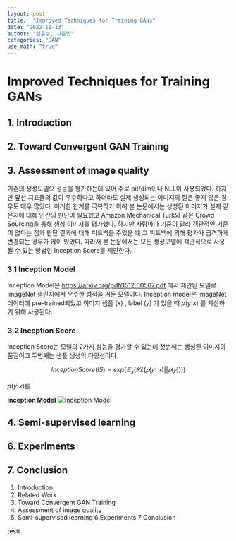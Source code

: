 ```yaml
---
layout: post
title:  "Improved Techniques for Training GANs"
date: "2022-11-13"  
author: "심윤보, 차준엽"
categories: "GAN"
use_math: "true"
---
```


# Improved Techniques for Training GANs

## 1. Introduction

## 2. Toward Convergent GAN Training

## 3. Assessment of image quality
기존의 생성모델으 성능을 평가하는데 있어 주로 pit/dim이나 NLL이 사용되었다. 하지만 앞선 지표들의 값이 우수하다고 하더라도 실제 생성되는 이미지의 질은 좋지 않은 경우도 매우 많았다. 이러한 한계를 극복하기 위해 본 논문에서는 생성된 이미지가 실제 같은지에 대해 인간의 판단이 필요했고 Amazon Mechanical Turk와 같은 Crowd Sourcing을 통해 생성 이미지를 평가했다. 하지만 사람마다 기준이 달라 객관적인 기준이 없다는 점과 판단 결과에 대해 피드백을 주었을 떄 그 피드백에 의해 평가가 급격하게 변경되는 경우가 많이 있었다. 따라서 본 논문에서는 모든 생성모델에 객관적으로 사용될 수 있는 방법인 Inception Score를 제안한다.

### 3.1 Inception Model
Inception Model은 https://arxiv.org/pdf/1512.00567.pdf 에서 제안된 모델로 ImageNet 챌린지에서 우수한 성적을 거둔 모델이다. Inception model은 ImageNet 데이터에 pre-trained되었고 이미지 샘플 $(x)$ , label $(y)$ 가 있을 때 $p(y \vert x)$ 를 계산하기 위해 사용된다. 

### 3.2 Inception Score
Inception Score는 모델의 2가지 성능을 평가할 수 있는데 첫번째는 생성된 이미지의 품질이고 두번째는 샘플 생성의 다양성이다.

$$
Inception Score(IS) = exp⁡(𝔼_𝑥 (𝐾𝐿(𝑝(𝑦│𝑥)  | |  𝑝(𝑦))))
$$

$p(y \vert x)$를 


**Inception Model**
![Inception Model](https://user-images.githubusercontent.com/117570065/201459620-c9a3e242-2410-4a8e-bcd4-995cc0f4ecbd.png)


## 4. Semi-supervised learning

## 6. Experiments

## 7. Conclusion


1. Introduction
2. Related Work
3. Toward Convergent GAN Training
4. Assessment of image quality
5. Semi-supervised learning
6 Experiments 
7 Conclusion 

testt
